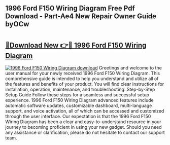 ## 1996 Ford F150 Wiring Diagram Free Pdf Download - Part-Ae4 New Repair Owner Guide byOCw

# <h2><a href="http://dfubg8.blite.top/?on=1996+Ford+F150+Wiring+Diagram">🔗Download New 👉🔴 1996 Ford F150 Wiring Diagram</a></h2>

[![1996 Ford F150 Wiring Diagram download](https://i.imgur.com/lujVjoI.png)](http://dfubg8.blite.top/?on=1996+Ford+F150+Wiring+Diagram)
Greetings and welcome to the user manual for your newly received 1996 Ford F150 Wiring Diagram. This comprehensive guide is intended to help you understand and utilize all of the features and benefits of your product. You will find clear instructions for installation, operation, maintenance, and troubleshooting. Step-by-Step Setup Guide Follow these steps for a seamless and successful setup experience. 1996 Ford F150 Wiring Diagram advanced features include automatic software updates, customizable dashboard, multi-language support, and voice activation, all of which can be accessed and customized through the user interface. Our expectation is that the 1996 Ford F150 Wiring Diagram has been a clear and easy-to-understand resource in your journey to becoming proficient in using your new gadget. Should you need any assistance or clarification, please do not hesitate to contact our support team.
